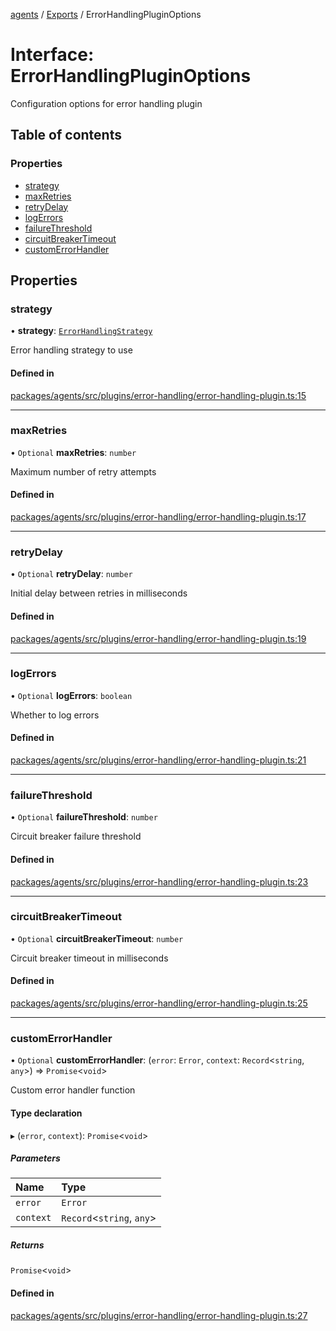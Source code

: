 <!-- 
 ⚠️  AUTO-GENERATED FILE - DO NOT EDIT MANUALLY
 This file is automatically generated by scripts/docs-generator.js
 To make changes, edit the source TypeScript files or update the generator script
-->

[agents](../../) / [Exports](../modules) / ErrorHandlingPluginOptions

# Interface: ErrorHandlingPluginOptions

Configuration options for error handling plugin

## Table of contents

### Properties

- [strategy](ErrorHandlingPluginOptions#strategy)
- [maxRetries](ErrorHandlingPluginOptions#maxretries)
- [retryDelay](ErrorHandlingPluginOptions#retrydelay)
- [logErrors](ErrorHandlingPluginOptions#logerrors)
- [failureThreshold](ErrorHandlingPluginOptions#failurethreshold)
- [circuitBreakerTimeout](ErrorHandlingPluginOptions#circuitbreakertimeout)
- [customErrorHandler](ErrorHandlingPluginOptions#customerrorhandler)

## Properties

### strategy

• **strategy**: [`ErrorHandlingStrategy`](../modules#errorhandlingstrategy)

Error handling strategy to use

#### Defined in

[packages/agents/src/plugins/error-handling/error-handling-plugin.ts:15](https://github.com/woojubb/robota/blob/1b62bb02b890c71ae884378577a1521b0f8628be/packages/agents/src/plugins/error-handling/error-handling-plugin.ts#L15)

___

### maxRetries

• `Optional` **maxRetries**: `number`

Maximum number of retry attempts

#### Defined in

[packages/agents/src/plugins/error-handling/error-handling-plugin.ts:17](https://github.com/woojubb/robota/blob/1b62bb02b890c71ae884378577a1521b0f8628be/packages/agents/src/plugins/error-handling/error-handling-plugin.ts#L17)

___

### retryDelay

• `Optional` **retryDelay**: `number`

Initial delay between retries in milliseconds

#### Defined in

[packages/agents/src/plugins/error-handling/error-handling-plugin.ts:19](https://github.com/woojubb/robota/blob/1b62bb02b890c71ae884378577a1521b0f8628be/packages/agents/src/plugins/error-handling/error-handling-plugin.ts#L19)

___

### logErrors

• `Optional` **logErrors**: `boolean`

Whether to log errors

#### Defined in

[packages/agents/src/plugins/error-handling/error-handling-plugin.ts:21](https://github.com/woojubb/robota/blob/1b62bb02b890c71ae884378577a1521b0f8628be/packages/agents/src/plugins/error-handling/error-handling-plugin.ts#L21)

___

### failureThreshold

• `Optional` **failureThreshold**: `number`

Circuit breaker failure threshold

#### Defined in

[packages/agents/src/plugins/error-handling/error-handling-plugin.ts:23](https://github.com/woojubb/robota/blob/1b62bb02b890c71ae884378577a1521b0f8628be/packages/agents/src/plugins/error-handling/error-handling-plugin.ts#L23)

___

### circuitBreakerTimeout

• `Optional` **circuitBreakerTimeout**: `number`

Circuit breaker timeout in milliseconds

#### Defined in

[packages/agents/src/plugins/error-handling/error-handling-plugin.ts:25](https://github.com/woojubb/robota/blob/1b62bb02b890c71ae884378577a1521b0f8628be/packages/agents/src/plugins/error-handling/error-handling-plugin.ts#L25)

___

### customErrorHandler

• `Optional` **customErrorHandler**: (`error`: `Error`, `context`: `Record`\<`string`, `any`\>) => `Promise`\<`void`\>

Custom error handler function

#### Type declaration

▸ (`error`, `context`): `Promise`\<`void`\>

##### Parameters

| Name | Type |
| :------ | :------ |
| `error` | `Error` |
| `context` | `Record`\<`string`, `any`\> |

##### Returns

`Promise`\<`void`\>

#### Defined in

[packages/agents/src/plugins/error-handling/error-handling-plugin.ts:27](https://github.com/woojubb/robota/blob/1b62bb02b890c71ae884378577a1521b0f8628be/packages/agents/src/plugins/error-handling/error-handling-plugin.ts#L27)
